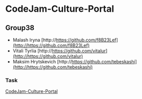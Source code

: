 # CodeJam-Culture-Portal

## Group38
- Malash Iryna [http://https://github.com/f8B23Lef](http://https://github.com/f8B23Lef)
- Vitali Tyrlia [http://https://github.com/vitalur](http://https://github.com/vitalur)
- Maksim Hrytskevich [http://https://github.com/tebeskashi](http://https://github.com/tebeskashi)

### Task
[CodeJam-Culture-Portal](https://github.com/rolling-scopes-school/tasks/blob/2018-Q3/tasks/codejam-culture-portal.md)